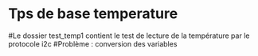 # Tps de base temperature
#Le dossier test_temp1 contient le test de lecture de la température par le protocole i2c
#Problème : conversion des variables